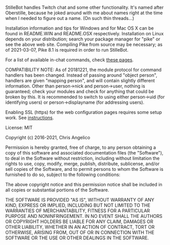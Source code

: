 StilleBot handles Twitch chat and some other functionality. It's named after
Oberstille, because he joked around with me about names right at the time when
I needed to figure out a name. (On such thin threads...)

Installation information and tips for Windows and for Mac OS X can be found in
README.WIN and README.OSX respectively. Installation on Linux depends on your
distribution; search your package manager for "pike" or see the above web site.
Compiling Pike from source may be necessary; as of 2021-03-07, Pike 8.1 is
required in order to run StilleBot.

For a list of available in-chat commands, check [these pages](https://rosuav.github.io/StilleBot/commands/).


COMPATIBILITY NOTE: As of 20181221, the module protocol for command handlers
has been changed. Instead of passing around "object person", handlers are given
"mapping person", and will contain slightly different information. Other than
person->nick and person->user, nothing is guaranteed; check your modules and
check for anything that could be broken by this. It is recommended to switch
to using either person->uid (for identifying users) or person->displayname
(for addressing users).

Enabling SSL (https) for the web configuration pages requires some setup
work. See [instructions](SSL).


License: MIT

Copyright (c) 2016-2021, Chris Angelico

Permission is hereby granted, free of charge, to any person obtaining a copy of 
this software and associated documentation files (the "Software"), to deal in 
the Software without restriction, including without limitation the rights to 
use, copy, modify, merge, publish, distribute, sublicense, and/or sell copies 
of the Software, and to permit persons to whom the Software is furnished to do 
so, subject to the following conditions:

The above copyright notice and this permission notice shall be included in all 
copies or substantial portions of the Software.

THE SOFTWARE IS PROVIDED "AS IS", WITHOUT WARRANTY OF ANY KIND, EXPRESS OR 
IMPLIED, INCLUDING BUT NOT LIMITED TO THE WARRANTIES OF MERCHANTABILITY, 
FITNESS FOR A PARTICULAR PURPOSE AND NONINFRINGEMENT. IN NO EVENT SHALL THE 
AUTHORS OR COPYRIGHT HOLDERS BE LIABLE FOR ANY CLAIM, DAMAGES OR OTHER 
LIABILITY, WHETHER IN AN ACTION OF CONTRACT, TORT OR OTHERWISE, ARISING FROM, 
OUT OF OR IN CONNECTION WITH THE SOFTWARE OR THE USE OR OTHER DEALINGS IN THE 
SOFTWARE.
